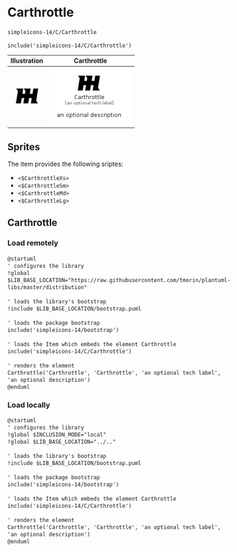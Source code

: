# Carthrottle


```text
simpleicons-14/C/Carthrottle
```

```text
include('simpleicons-14/C/Carthrottle')
```



| Illustration | Carthrottle |
| :---: | :---: |
| ![illustration for Illustration](../../simpleicons-14/C/Carthrottle.png) | ![illustration for Carthrottle](../../simpleicons-14/C/Carthrottle.Local.png) |



## Sprites
The item provides the following sriptes:

- `<$CarthrottleXs>`
- `<$CarthrottleSm>`
- `<$CarthrottleMd>`
- `<$CarthrottleLg>`





## Carthrottle

### Load remotely
```plantuml
@startuml
' configures the library
!global $LIB_BASE_LOCATION="https://raw.githubusercontent.com/tmorin/plantuml-libs/master/distribution"

' loads the library's bootstrap
!include $LIB_BASE_LOCATION/bootstrap.puml

' loads the package bootstrap
include('simpleicons-14/bootstrap')

' loads the Item which embeds the element Carthrottle
include('simpleicons-14/C/Carthrottle')

' renders the element
Carthrottle('Carthrottle', 'Carthrottle', 'an optional tech label', 'an optional description')
@enduml
```

### Load locally
```plantuml
@startuml
' configures the library
!global $INCLUSION_MODE="local"
!global $LIB_BASE_LOCATION="../.."

' loads the library's bootstrap
!include $LIB_BASE_LOCATION/bootstrap.puml

' loads the package bootstrap
include('simpleicons-14/bootstrap')

' loads the Item which embeds the element Carthrottle
include('simpleicons-14/C/Carthrottle')

' renders the element
Carthrottle('Carthrottle', 'Carthrottle', 'an optional tech label', 'an optional description')
@enduml
```

